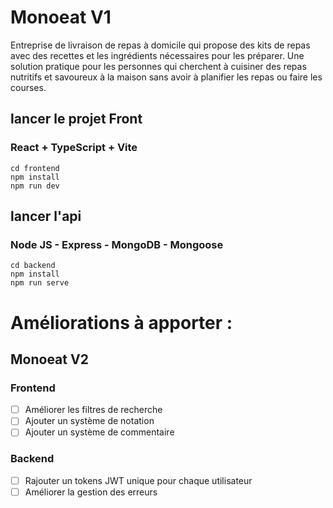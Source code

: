 # Monoeat V1
Entreprise de livraison de repas à domicile qui propose des kits de repas avec des recettes et les ingrédients nécessaires pour les préparer. Une solution pratique pour les personnes qui cherchent à cuisiner des repas nutritifs et savoureux à la maison sans avoir à planifier les repas ou faire les courses.

## lancer le projet Front
### React + TypeScript + Vite
```
cd frontend
npm install
npm run dev
```
## lancer l'api
### Node JS - Express - MongoDB - Mongoose
```
cd backend
npm install
npm run serve
```


# Améliorations à apporter :
## Monoeat V2
### Frontend
- [ ] Améliorer les filtres de recherche
- [ ] Ajouter un système de notation
- [ ] Ajouter un système de commentaire

### Backend
- [ ] Rajouter un tokens JWT unique pour chaque utilisateur
- [ ] Améliorer la gestion des erreurs